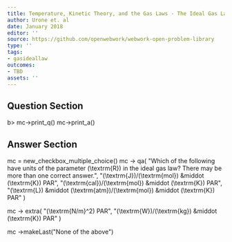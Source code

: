 ```yaml
---
title: Temperature, Kinetic Theory, and the Gas Laws - The Ideal Gas Law
author: Urone et. al
date: January 2018
editor: ''
source: https://github.com/openwebwork/webwork-open-problem-library
type: ''
tags:
- gasideallaw
outcomes:
- TBD
assets: ''
---
```


## Question Section 

b>
 mc->print_q()
 mc->print_a()



## Answer Section

mc = new_checkbox_multiple_choice()
mc -> qa(
                   "Which of the following have units of the parameter \(\textrm{R}\) in the ideal gas law? There may be more than one correct answer.", "\(\textrm{J}\)/\(\textrm{mol}\) &middot \(\textrm{K}\) PAR", "\(\textrm{cal}\)/\(\textrm{mol}\) &middot \(\textrm{K}\) PAR", "\(\textrm{L}\) &middot \(\textrm{atm}\)/\(\textrm{mol}\) &middot \(\textrm{K}\) PAR"
)

mc -> extra(
                    "\(\textrm{N/m}^2\) PAR",
                    "\(\textrm{W}\)/\(\textrm{kg}\) &middot \(\textrm{K}\) PAR"
)

mc ->makeLast("None of the above")